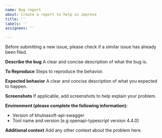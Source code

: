 ```yaml
---
name: Bug report
about: Create a report to help us improve
title: ''
labels: ''
assignees: ''

---
```


Before submitting a new issue, please check if a similar issue has already been filed.

**Describe the bug**
A clear and concise description of what the bug is.

**To Reproduce**
Steps to reproduce the behavior.

**Expected behavior**
A clear and concise description of what you expected to happen.

**Screenshots**
If applicable, add screenshots to help explain your problem.

**Environment (please complete the following information):**
 - Version of khulnasoft-api-swagger
 - Tool name and version [e.g openapi-typescript version 4.4.0]

**Additional context**
Add any other context about the problem here.
